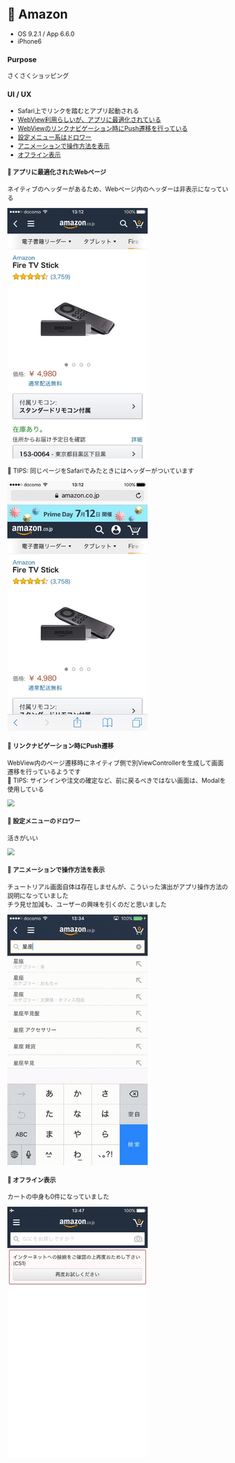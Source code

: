 # :articulated_lorry:  Amazon

* OS 9.2.1 / App 6.6.0
* iPhone6

### Purpose
さくさくショッピング

### UI / UX  
* Safari上でリンクを踏むとアプリ起動される
* [WebView利用らしいが、アプリに最適化されている](#amazon_web)
* [WebViewのリンクナビゲーション時にPush遷移を行っている](#amazon_transition)
* [設定メニュー系はドロワー](#amazon_setting)
* [アニメーションで操作方法を表示](#amazon_animation)
* [オフライン表示](#amazon_offline)

#### :triangular_flag_on_post: <a name="amazon_web">アプリに最適化されたWebページ</a>
ネイティブのヘッダーがあるため、Webページ内のヘッダーは非表示になっている  

<img src="https://github.com/mafmoff/100Apps/blob/master/Resources/Images/amazon_web.jpg" width="320px">

:tada: TIPS: 同じページをSafariでみたときにはヘッダーがついています  

<img src="https://github.com/mafmoff/100Apps/blob/master/Resources/Images/amazon_safari.jpg" width="320px">

#### :triangular_flag_on_post: <a name="amazon_transition">リンクナビゲーション時にPush遷移</a>
WebView内のページ遷移時にネイティブ側で別ViewControllerを生成して画面遷移を行っているようです   
:tada: TIPS: サインインや注文の確定など、前に戻るべきではない画面は、Modalを使用している

<img src="https://github.com/mafmoff/100Apps/blob/master/Resources/Images/amazon_transition.gif" width="320px">

#### :triangular_flag_on_post: <a name="amazon_setting">設定メニューのドロワー</a>
活きがいい

<img src="https://github.com/mafmoff/100Apps/blob/master/Resources/Images/amazon_setting.gif" width="320px">

#### :triangular_flag_on_post: <a name="amazon_animation">アニメーションで操作方法を表示</a>
チュートリアル画面自体は存在しませんが、こういった演出がアプリ操作方法の説明になっていました   
チラ見せ加減も、ユーザーの興味を引くのだと思いました

<img src="https://github.com/mafmoff/100Apps/blob/master/Resources/Images/amazon_animation.gif" width="320px">

#### :triangular_flag_on_post: <a name="amazon_offline">オフライン表示</a>
カートの中身も0件になっていました

<img src="https://github.com/mafmoff/100Apps/blob/master/Resources/Images/amazon_offline.jpg" width="320px">
